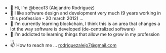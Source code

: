 - 👋 Hi, I’m @beco13 (Alejandro Rodriguez)
- 👀 I like software design and development very much (9 years working in this profession - 20 march 2012)  ...
- 🌱 I’m currently learning blockchain, I think this is an area that changes a lot the way software is developed (de-centralized software)
- 💞️ I’m addicted to learning things that allow me to grow in my profession ...
- 📫 How to reach me ... rodriguezalejo7@gmail.com

<!---
beco13/beco13 is a ✨ special ✨ repository because its `README.md` (this file) appears on your GitHub profile.
You can click the Preview link to take a look at your changes.
--->
